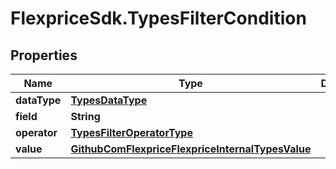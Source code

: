 # FlexpriceSdk.TypesFilterCondition

## Properties

Name | Type | Description | Notes
------------ | ------------- | ------------- | -------------
**dataType** | [**TypesDataType**](TypesDataType.md) |  | [optional] 
**field** | **String** |  | [optional] 
**operator** | [**TypesFilterOperatorType**](TypesFilterOperatorType.md) |  | [optional] 
**value** | [**GithubComFlexpriceFlexpriceInternalTypesValue**](GithubComFlexpriceFlexpriceInternalTypesValue.md) |  | [optional] 



